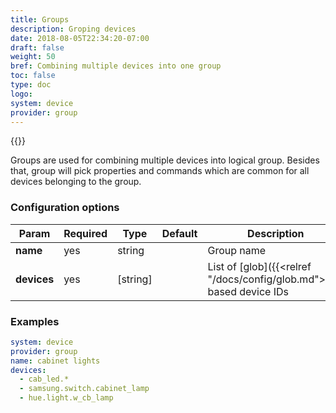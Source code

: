 ```yaml
---
title: Groups
description: Groping devices
date: 2018-08-05T22:34:20-07:00
draft: false
weight: 50
bref: Combining multiple devices into one group
toc: false
type: doc
logo:
system: device
provider: group
---
```

{{<provider>}}

Groups are used for combining multiple devices into logical group. Besides that, group will pick properties and commands which are common for all devices belonging to the group.

### Configuration options

| Param | Required | Type | Default | Description |
|-------|----------|------|---------|-------------|
| **name** | yes | string || Group name |
| **devices** | yes | [string]|| List of [glob]({{<relref "/docs/config/glob.md">}})-based device IDs |

### Examples
```yaml
system: device
provider: group
name: cabinet lights
devices:
  - cab_led.*
  - samsung.switch.cabinet_lamp
  - hue.light.w_cb_lamp
```